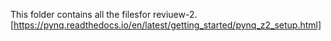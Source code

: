 This folder contains all the filesfor reviuew-2.
[https://pynq.readthedocs.io/en/latest/getting_started/pynq_z2_setup.html]
